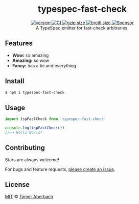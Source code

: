 <h1 align="center">
  typespec-fast-check
</h1>

<div align="center">
  <a href="https://npmjs.org/package/typespec-fast-check">
    <img src="https://badgen.net/npm/v/typespec-fast-check" alt="version" />
  </a>
  <a href="https://github.com/TomerAberbach/typespec-fast-check/actions">
    <img src="https://github.com/TomerAberbach/typespec-fast-check/workflows/CI/badge.svg" alt="CI" />
  </a>
  <a href="https://unpkg.com/typespec-fast-check/dist/index.js">
    <img src="https://deno.bundlejs.com/?q=typespec-fast-check&badge" alt="gzip size" />
  </a>
  <a href="https://unpkg.com/typespec-fast-check/dist/index.js">
    <img src="https://deno.bundlejs.com/?q=typespec-fast-check&config={%22compression%22:{%22type%22:%22brotli%22}}&badge" alt="brotli size" />
  </a>
  <a href="https://github.com/sponsors/TomerAberbach">
    <img src="https://img.shields.io/static/v1?label=Sponsor&message=%E2%9D%A4&logo=GitHub&color=%23fe8e86" alt="Sponsor" />
  </a>
</div>

<div align="center">
  A TypeSpec emitter for fast-check arbitraries.
</div>

## Features

- **Wow:** so amazing
- **Amazing:** so wow
- **Fancy:** has a tie and everything

## Install

```sh
$ npm i typespec-fast-check
```

## Usage

```js
import tspFastCheck from 'typespec-fast-check'

console.log(tspFastCheck())
//=> Hello World!
```

## Contributing

Stars are always welcome!

For bugs and feature requests,
[please create an issue](https://github.com/TomerAberbach/typespec-fast-check/issues/new).

## License

[MIT](https://github.com/TomerAberbach/typespec-fast-check/blob/main/license) ©
[Tomer Aberbach](https://github.com/TomerAberbach)
